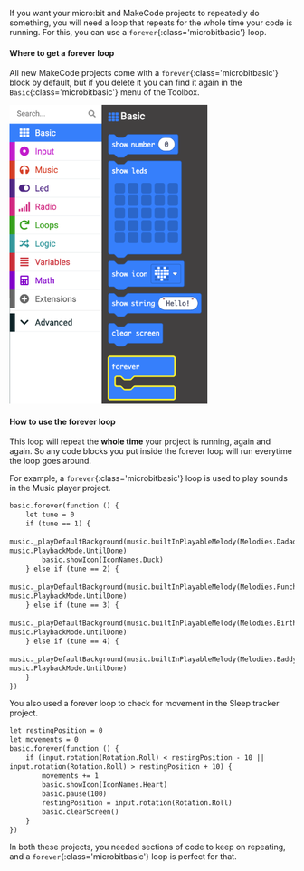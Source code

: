 If you want your micro:bit and MakeCode projects to repeatedly do something, you will need a loop that repeats for the whole time your code is running. For this, you can use a `forever`{:class='microbitbasic'} loop. 

#### Where to get a forever loop

All new MakeCode projects come with a `forever`{:class='microbitbasic'} block by default, but if you delete it you can find it again in the `Basic`{:class='microbitbasic'} menu of the Toolbox. 

<img src="images/forever-location.png" alt="The Basic menu with the `forever` block highlighted." width="350"/>

#### How to use the forever loop

This loop will repeat the **whole time** your project is running, again and again. So any code blocks you put inside the forever loop will run everytime the loop goes around. 

For example, a `forever`{:class='microbitbasic'} loop is used to play sounds in the Music player project.

```microbit
basic.forever(function () {
    let tune = 0
    if (tune == 1) {
        music._playDefaultBackground(music.builtInPlayableMelody(Melodies.Dadadadum), music.PlaybackMode.UntilDone)
        basic.showIcon(IconNames.Duck)
    } else if (tune == 2) {
        music._playDefaultBackground(music.builtInPlayableMelody(Melodies.Punchline), music.PlaybackMode.UntilDone)
    } else if (tune == 3) {
        music._playDefaultBackground(music.builtInPlayableMelody(Melodies.Birthday), music.PlaybackMode.UntilDone)
    } else if (tune == 4) {
        music._playDefaultBackground(music.builtInPlayableMelody(Melodies.Baddy), music.PlaybackMode.UntilDone)
    }
})
```

You also used a forever loop to check for movement in the Sleep tracker project.

```microbit
let restingPosition = 0
let movements = 0
basic.forever(function () {
    if (input.rotation(Rotation.Roll) < restingPosition - 10 || input.rotation(Rotation.Roll) > restingPosition + 10) {
        movements += 1
        basic.showIcon(IconNames.Heart)
        basic.pause(100)
        restingPosition = input.rotation(Rotation.Roll)
        basic.clearScreen()
    }
})
```

In both these projects, you needed sections of code to keep on repeating, and a `forever`{:class='microbitbasic'} loop is perfect for that.

